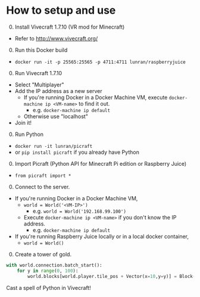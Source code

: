 # How to setup and use

0. Install Vivecraft 1.7.10 (VR mod for Minecraft)
  - Refer to http://www.vivecraft.org/
0. Run this Docker build
  - `docker run -it -p 25565:25565 -p 4711:4711 lunran/raspberryjuice`
0. Run Vivecraft 1.7.10
  - Select "Multiplayer"
  - Add the IP address as a new server
    - If you're running Docker in a Docker Machine VM, execute `docker-machine ip <VM-name>` to find it out.
      - e.g. `docker-machine ip default`
    - Otherwise use "localhost"
  - Join it!
0. Run Python
  - `docker run -it lunran/picraft`
  - or `pip install picraft` if you already have Python
0. Import Picraft (Python API for Minecraft Pi edition or Raspberry Juice)
  - `from picraft import *`
0. Connect to the server.
  - If you're running Docker in a Docker Machine VM,
    - `world = World('<VM-IP>')`
      - e.g. `world = World('192.168.99.100')`
    - Execute `docker-machine ip <VM-name>` if you don't know the IP address.
      - e.g. `docker-machine ip default`
  - If you're running Raspberry Juice locally or in a local docker container,
    - `world = World()`
0. Create a tower of gold.

```python
with world.connection.batch_start():
    for y in range(0, 100):
        world.blocks[world.player.tile_pos + Vector(x=10,y=y)] = Block('gold_block')
```

Cast a spell of Python in Vivecraft!

